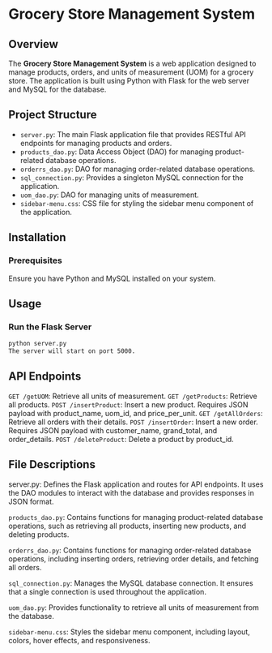 # Grocery Store Management System

## Overview

The **Grocery Store Management System** is a web application designed to manage products, orders, and units of measurement (UOM) for a grocery store. The application is built using Python with Flask for the web server and MySQL for the database.

## Project Structure

- `server.py`: The main Flask application file that provides RESTful API endpoints for managing products and orders.
- `products_dao.py`: Data Access Object (DAO) for managing product-related database operations.
- `orderrs_dao.py`: DAO for managing order-related database operations.
- `sql_connection.py`: Provides a singleton MySQL connection for the application.
- `uom_dao.py`: DAO for managing units of measurement.
- `sidebar-menu.css`: CSS file for styling the sidebar menu component of the application.

## Installation

### Prerequisites

Ensure you have Python and MySQL installed on your system.


## Usage

### Run the Flask Server

```bash
python server.py
The server will start on port 5000.
```

## API Endpoints

`GET /getUOM`: Retrieve all units of measurement.
`GET /getProducts`: Retrieve all products.
`POST /insertProduct`: Insert a new product. Requires JSON payload with product_name, uom_id, and price_per_unit.
`GET /getAllOrders`: Retrieve all orders with their details.
`POST /insertOrder`: Insert a new order. Requires JSON payload with customer_name, grand_total, and order_details.
`POST /deleteProduct`: Delete a product by product_id.

## File Descriptions

server.py: Defines the Flask application and routes for API endpoints. It uses the DAO modules to interact with the database and provides responses in JSON format.

`products_dao.py`: Contains functions for managing product-related database operations, such as retrieving all products, inserting new products, and deleting products.

`orderrs_dao.py`: Contains functions for managing order-related database operations, including inserting orders, retrieving order details, and fetching all orders.

`sql_connection.py`: Manages the MySQL database connection. It ensures that a single connection is used throughout the application.

`uom_dao.py`: Provides functionality to retrieve all units of measurement from the database.

`sidebar-menu.css`: Styles the sidebar menu component, including layout, colors, hover effects, and responsiveness.
